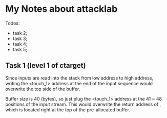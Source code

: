 # My Notes about attacklab

Todos:

- task 2;
- task 3;
- task 4;
- task 5;

## Task 1 (level 1 of ctarget)

Since inputs are read into the stack from low address to high address,
writing the <touch_1> address at the end of the input sequence would overwrite
the top side of the buffer.

Buffer size is 40 (bytes), so just plug the <touch_1> address at the 41 ~ 48
positions of the input stream. This would overwrite the return address of
<getbuf>, which is located right at the top of the pre-allocated buffer.
